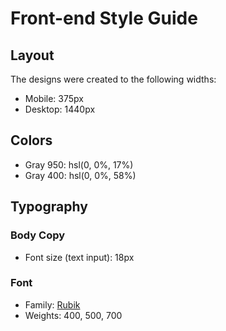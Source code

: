 # Front-end Style Guide

## Layout

The designs were created to the following widths:

- Mobile: 375px
- Desktop: 1440px

## Colors

- Gray 950: hsl(0, 0%, 17%)
- Gray 400: hsl(0, 0%, 58%)

## Typography

### Body Copy

- Font size (text input): 18px

### Font

- Family: [Rubik](https://fonts.google.com/specimen/Rubik)
- Weights: 400, 500, 700
